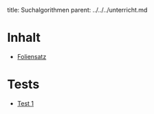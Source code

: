 title: Suchalgorithmen
parent: ../../../unterricht.md

# Inhalt
* [Foliensatz](slides/search.html)

# Tests
* [Test 1](test1.pdf)